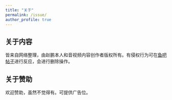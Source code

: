 ```yaml
---
title: "关于"
permalink: /issue/
author_profile: true
---
```


## 关于内容

皆来自网络整理，由赵鹏本人和音视频内容创作者版权所有。有侵权行为可在[鱼吧帖子](https://yuba.douyu.com/p/662672311618762977)进行反应，会进行删除操作。

## 关于赞助

欢迎赞助，虽然不觉得有。可提供广告位。
